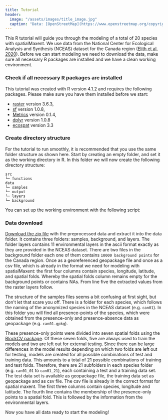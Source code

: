 ```yaml
---
title: Tutorial
header:
  image: "/assets/images/title_image.jpg"
  caption: "Data: [OpenStreetMap](https://www.openstreetmap.org/copyright) & [Elith et al. 2020](https://doi.org/10.17161/bi.v15i2.13384)"
---
```


This R tutorial will guide you through the modeling of a total of 20 species with spatialMaxent. We use data from the National Center for Ecological Analysis and Synthesis (NCEAS) dataset for the Canada region ([Elith et al. 2020]( https://doi.org/10.17161/bi.v15i2.13384)).  Before we can start modeling we need to download the data, make sure all necessary R packages are installed and we have a clean working environment.
###	Check if all necessary R packages are installed
This tutorial was created with R version 4.1.2 and requires the following packages. Please make sure you have them installed before we start:
* [raster]( https://cran.r-project.org/web/packages/raster/index.html) version 3.6.3,
* [sf]( https://cran.r-project.org/web/packages/sf/index.html) version 1.0.8,
* [Metrics]( https://cran.r-project.org/web/packages/Metrics/index.html) version 0.1.4, 
* [dplyr]( https://cran.r-project.org/web/packages/dplyr/index.html) version 1.0.8
* [ecospat]( https://cran.r-project.org/web/packages/ecospat/index.html) version 3.3

### Create directory structure
For the tutorial to run smoothly, it is recommended that you use the same folder structure as shown here. Start by creating an empty folder, and set it as the working directory in R. In this folder we will now create the following directory structure:
```
src
└─ functions
data
└─ samples
└─ output    
└─ layers
└─ background
```
You can set up the working environment with the following script:
<script src="https://gist.github.com/Baldl/533446161f5cd9f1af3ec039936e90ca.js"></script>

### Data download 
[Download the zip file](https://hessenbox.uni-marburg.de/getlink/fiUeey1V4M5w8hCQFN845dKX/) with the preprocessed data and extract it into the data folder. It contains three folders: samples, background, and layers. The folder layers contains 11 environmental layers in the ascii format exactly as they are provided in the NCEAS dataset. There are two files in the background folder each one of them contains `10000 background points` for the Canada region. Once as a georeferenced geopackage file and once as a csv file, which is already in the format we need for modeling with spatialMaxent: the first four columns contain species, longitude, latitude, and spatial folds. Whereby the spatial folds column remains empty for the background points or contains NAs. From line five the extracted values from the raster layers follow. 

The structure of the samples files seems a bit confusing at first sight, but don't let that scare you off. There is a folder for each species, which follows the naming of the anonymized species in the NCEAS dataset (e.g. `can01`). In this folder you will find all presence-points of the species, which were obtained from the presence-only and presence-absence data as geopackage (e.g. `can01.gpkg`).  

These presence-only points were divided into seven spatial folds using the [BlockCV package]( https://doi.org/10.1111/2041-210X.13107). Of these seven folds, five are always used to train the models and two are left out for external testing. Since there can be large differences in the model results depending on which two folds are left out for testing, models are created for all possible combinations of test and training data. This amounts to a total of 21 possible combinations of training and test folds. Therefore, there are 21 subfolders in each species folder (e.g. `can01_01` to `can01_21`), each containing a test and a training data set. The test data set is available as geopackage file, the training data set as geopackage and as csv file. The csv file is already in the correct format for spatial maxent. The first three columns contain species, longitude and latitude. The fourth line contains the membership of the presence-only points to a spatial fold. This is followed by the information from the environmental layers.




Now you have all data ready to start the modeling!
